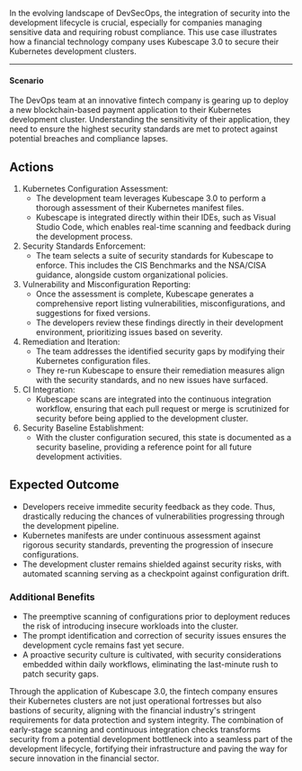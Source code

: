 In the evolving landscape of DevSecOps, the integration of security into the development lifecycle is crucial, especially for companies managing sensitive data and requiring robust compliance. This use case illustrates how a financial technology company uses Kubescape 3.0 to secure their Kubernetes development clusters.


---


#### **Scenario**

The DevOps team at an innovative fintech company is gearing up to deploy a new blockchain-based payment application to their Kubernetes development cluster. Understanding the sensitivity of their application, they need to ensure the highest security standards are met to protect against potential breaches and compliance lapses.


## Actions



1. Kubernetes Configuration Assessment:
    * The development team leverages Kubescape 3.0 to perform a thorough assessment of their Kubernetes manifest files.
    * Kubescape is integrated directly within their IDEs, such as Visual Studio Code, which enables real-time scanning and feedback during the development process.
2. Security Standards Enforcement:
    * The team selects a suite of security standards for Kubescape to enforce. This includes the CIS Benchmarks and the NSA/CISA guidance, alongside custom organizational policies.
3. Vulnerability and Misconfiguration Reporting:
    * Once the assessment is complete, Kubescape generates a comprehensive report listing vulnerabilities, misconfigurations, and suggestions for fixed versions.
    * The developers review these findings directly in their development environment, prioritizing issues based on severity.
4. Remediation and Iteration:
    * The team addresses the identified security gaps by modifying their Kubernetes configuration files.
    * They re-run Kubescape to ensure their remediation measures align with the security standards, and no new issues have surfaced.
5. CI Integration:
    * Kubescape scans are integrated into the continuous integration workflow, ensuring that each pull request or merge is scrutinized for security before being applied to the development cluster.
6. Security Baseline Establishment:
    * With the cluster configuration secured, this state is documented as a security baseline, providing a reference point for all future development activities.


## **Expected Outcome**



* Developers receive immedite security feedback as they code. Thus, drastically reducing the chances of vulnerabilities progressing through the development pipeline.
* Kubernetes manifests are under continuous assessment against rigorous security standards, preventing the progression of insecure configurations.
* The development cluster remains shielded against security risks, with automated scanning serving as a checkpoint against configuration drift.


### **Additional Benefits**



* The preemptive scanning of configurations prior to deployment reduces the risk of introducing insecure workloads into the cluster.
* The prompt identification and correction of security issues ensures the development cycle remains fast yet secure.
* A proactive security culture is cultivated, with security considerations embedded within daily workflows, eliminating the last-minute rush to patch security gaps.

Through the application of Kubescape 3.0, the fintech company ensures their Kubernetes clusters are not just operational fortresses but also bastions of security, aligning with the financial industry's stringent requirements for data protection and system integrity. The combination of early-stage scanning and continuous integration checks transforms security from a potential development bottleneck into a seamless part of the development lifecycle, fortifying their infrastructure and paving the way for secure innovation in the financial sector.
